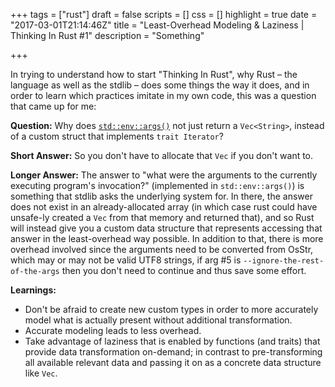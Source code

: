 +++
tags = ["rust"]
draft = false
scripts = []
css = []
highlight = true
date = "2017-03-01T21:14:46Z"
title = "Least-Overhead Modeling & Laziness | Thinking In Rust #1"
description = "Something"

+++

In trying to understand how to start "Thinking In Rust", why Rust – the language as well as the stdlib – does some things the way it does, and in order to learn which practices imitate in my own code, this was a question that came up for me:

__Question:__ Why does [`std::env::args()`](https://doc.rust-lang.org/std/env/fn.args.html) not just return a `Vec<String>`, instead of a custom struct that implements `trait Iterator`?

__Short Answer:__ So you don't have to allocate that `Vec` if you don't want to.

__Longer Answer:__ The answer to "what were the arguments to the currently executing program's invocation?" (implemented in `std::env::args()`) is something that stdlib asks the underlying system for. In there, the answer does not exist in an already-allocated array (in which case rust could have unsafe-ly created a `Vec` from that memory and returned that), and so Rust will instead give you a custom data structure that represents accessing that answer in the least-overhead way possible. In addition to that, there is more overhead involved since the arguments need to be converted from OsStr, which may or may not be valid UTF8 strings, if arg #5 is `--ignore-the-rest-of-the-args` then you don't need to continue and thus save some effort.

__Learnings:__

* Don't be afraid to create new custom types in order to more accurately model what is actually present without additional transformation.
* Accurate modeling leads to less overhead.
* Take advantage of laziness that is enabled by functions (and traits) that provide data transformation on-demand; in contrast to pre-transforming all available relevant data and passing it on as a concrete data structure like `Vec`.